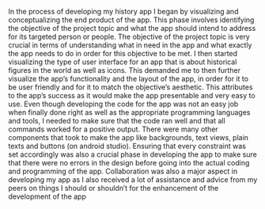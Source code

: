 In the process of developing my history app I began by visualizing and conceptualizing the end product of the app. This phase involves identifying the objective of the project topic and what the app should intend to address for its targeted person or people. The objective of the project topic is very crucial in terms of understanding what in need in the app and what exactly the app needs to do in order for this objective to be met.
I then started visualizing the type of user interface for an app that is about historical figures in the world as well as icons. This demanded me to then further visualize the app’s functionality and the layout of the app, in order for it to be user friendly and for it to match the objective’s aesthetic. This attributes to the app’s success as it would make the app presentable and very easy to use.
Even though developing the code for the app was not an easy job when finally done right as well as the appropriate programming languages and tools, I needed to make sure that the code ran well and that all commands worked for a positive output.
There were many other components that took to make the app like backgrounds, text views, plain texts and buttons (on android studio). Ensuring that every constraint was set accordingly was also a crucial phase in developing the app to make sure that there were no errors in the design before going into the actual coding and programming of the app.
Collaboration was also a major aspect in developing my app as I also received a lot of assistance and advice from my peers on things I should or shouldn’t for the enhancement of the development of the app
